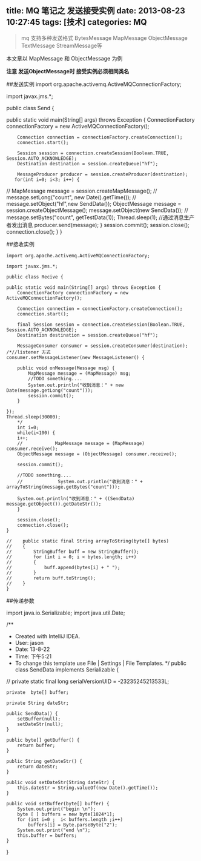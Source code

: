 title: MQ 笔记之 发送接受实例
date: 2013-08-23 10:27:45
tags: [技术]
categories: MQ
---
> mq 支持多种发送格式  BytesMessage  MapMessage ObjectMessage TextMessage StreamMessage等
<!-- more -->

本文章以 MapMessage 和 ObjectMessage 为例

**注意 发送ObjectMessage时  接受实例必须相同类名**


##发送实例
import org.apache.activemq.ActiveMQConnectionFactory;

import javax.jms.*;


public class Send {


 public static void main(String[] args) throws Exception {
        ConnectionFactory connectionFactory = new ActiveMQConnectionFactory();

        Connection connection = connectionFactory.createConnection();
        connection.start();

        Session session = connection.createSession(Boolean.TRUE, Session.AUTO_ACKNOWLEDGE);
        Destination destination = session.createQueue("hf");

        MessageProducer producer = session.createProducer(destination);
       for(int i=0; i<3; i++) {
//            MapMessage message = session.createMapMessage();
//           message.setLong("count", new Date().getTime());
//            message.setObject("hf",new SendData());
      ObjectMessage message = session.createObjectMessage();
      message.setObject(new SendData());
//           message.setBytes("count", getTestData(1));
            Thread.sleep(1);
            //通过消息生产者发出消息
            producer.send(message);
        }
        session.commit();
        session.close();
        connection.close();
    }
}


##接收实例

```
import org.apache.activemq.ActiveMQConnectionFactory;

import javax.jms.*;

public class Recive {

public static void main(String[] args) throws Exception {
    ConnectionFactory connectionFactory = new ActiveMQConnectionFactory();

    Connection connection = connectionFactory.createConnection();
    connection.start();

    final Session session = connection.createSession(Boolean.TRUE, Session.AUTO_ACKNOWLEDGE);
    Destination destination = session.createQueue("hf");

    MessageConsumer consumer = session.createConsumer(destination);
/*//listener 方式
consumer.setMessageListener(new MessageListener() {

    public void onMessage(Message msg) {
        MapMessage message = (MapMessage) msg;
        //TODO something....
        System.out.println("收到消息：" + new Date(message.getLong("count")));
        session.commit();
    }

});
Thread.sleep(30000);
	*/
	int i=0;
	while(i<100) {
	i++;
	//            MapMessage message = (MapMessage) consumer.receive();
	ObjectMessage message = (ObjectMessage) consumer.receive();

	session.commit();

	//TODO something....
	//             System.out.println("收到消息：" + arrayToString(message.getBytes("count")));

	System.out.println("收到消息：" + ((SendData) message.getObject()).getDateStr());
	}

	session.close();
	connection.close();
}

//    public static final String arrayToString(byte[] bytes)
//    {
//        StringBuffer buff = new StringBuffer();
//        for (int i = 0; i < bytes.length; i++)
//        {
//            buff.append(bytes[i] + " ");
//        }
//        return buff.toString();
//    }
}

```

##传递参数

import java.io.Serializable;
import java.util.Date;

/**
 * Created with IntelliJ IDEA.
 * User: jason
 * Date: 13-8-22
 * Time: 下午5:21
 * To change this template use File | Settings | File Templates.
 */
public class SendData  implements Serializable {

//    private  static  final  long serialVersionUID = -23235245213533L;

    private  byte[] buffer;

    private String dateStr;

    public SendData() {
        setBuffer(null);
        setDateStr(null);
    }

    public byte[] getBuffer() {
        return buffer;
    }

    public String getDateStr() {
        return dateStr;
    }

    public void setDateStr(String dateStr) {
        this.dateStr = String.valueOf(new Date().getTime());
    }

    public void setBuffer(byte[] buffer) {
        System.out.print("begin \n");
        byte [ ] buffers = new byte[1024*1];
        for (int i=0 ;  i< buffers.length ;i++)
            buffers[i] = Byte.parseByte("2");
        System.out.print("end \n");
        this.buffer = buffers;
    }


}

